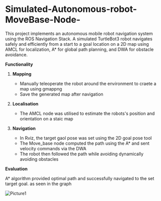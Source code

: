 # Simulated-Autonomous-robot-MoveBase-Node-
This project implements an autonomous mobile robot navigation system using the ROS Navigation Stack.
A simulated TurtleBot3 robot navigates safely and efficiently from a start to a goal location on a 2D 
map using AMCL for localization, A* for global path planning, and DWA for obstacle avoidance.

**Functionality**
1. **Mapping**
   - Manually teleoperate the robot around the environment to craete a map using gmappng
   - Save the generated map after navigation

2. **Localisation**
   - The AMCL node was utilised to estimate the robots's position and orientation on a staic map

3. **Navigation**
   - In Rviz, the target gaol pose was set using the 2D goal pose tool
   - The Move_base node computed the path using the A* and sent velocity commands via the DWA
   - The robot then followed the path while avoiding dynamically avoiding obstacles
  
**Evaluation**

A* algorithm provided optimal path and successfully navigated to the set target goal. as seen in the graph

![Picture1](https://github.com/user-attachments/assets/9203f09a-8194-493b-9cc9-e28471940484)

